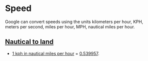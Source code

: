 # Speed

Google can convert speeds using the units kilometers per hour, KPH, meters per second, miles per hour, MPH, nautical miles per hour.

## [Nautical to land](- "nautical")
* [1 kph in nautical miles per hour][search] = [0.539957][check].

[search]: - "searchFor(#TEXT)"
[check]:  - "?=getConversionResult()"